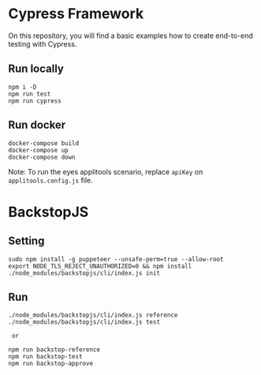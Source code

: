 # Cypress Framework
On this repository, you will find a basic examples how to create end-to-end testing with Cypress.

## Run locally
```shell script
npm i -D
npm run test
npm run cypress
```

## Run docker
```shell script
docker-compose build
docker-compose up
docker-compose down
```

Note:
To run the eyes applitools scenario, replace `apiKey` on `applitools.config.js` file.

# BackstopJS

## Setting
```shell script
sudo npm install -g puppeteer --unsafe-perm=true --allow-root
export NODE_TLS_REJECT_UNAUTHORIZED=0 && npm install
./node_modules/backstopjs/cli/index.js init
```

## Run
```shell script
./node_modules/backstopjs/cli/index.js reference
./node_modules/backstopjs/cli/index.js test

 or

npm run backstop-reference
npm run backstop-test
npm run backstop-approve
```

